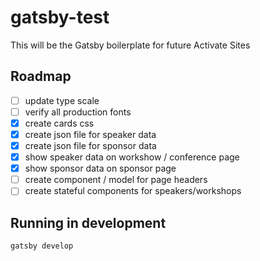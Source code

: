 # gatsby-test
This will be the Gatsby boilerplate for future Activate Sites

## Roadmap
 - [ ] update type scale
 - [ ] verify all production fonts
 - [x] create cards css
 - [x] create json file for speaker data
 - [x] create json file for sponsor data
 - [x] show speaker data on workshow / conference page
 - [x] show sponsor data on sponsor page
 - [ ] create component / model for page headers
 - [ ] create stateful components for speakers/workshops

## Running in development
`gatsby develop`
